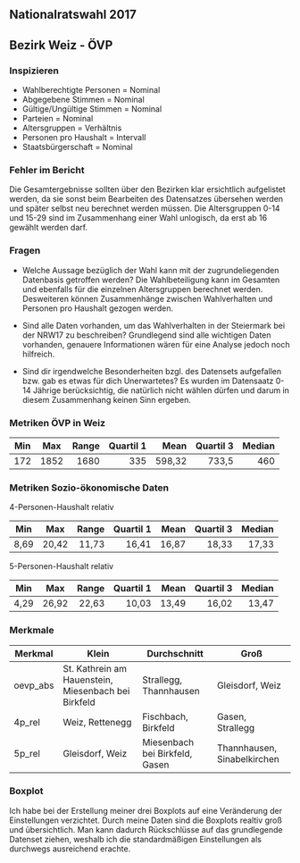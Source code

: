 ## Nationalratswahl 2017 

## Bezirk Weiz - ÖVP

### Inspizieren
* Wahlberechtigte Personen = Nominal 
* Abgegebene Stimmen = Nominal 
* Gültige/Ungültige Stimmen = Nominal 
* Parteien = Nominal 
* Altersgruppen = Verhältnis 
* Personen pro Haushalt = Intervall 
* Staatsbürgerschaft = Nominal

### Fehler im Bericht
Die Gesamtergebnisse sollten über den Bezirken klar ersichtlich aufgelistet werden, da sie sonst beim Bearbeiten des Datensatzes übersehen werden und später selbst neu berechnet werden müssen. Die Altersgruppen 0-14 und 15-29 sind im Zusammenhang einer Wahl unlogisch, da erst ab 16 gewählt werden darf.

### Fragen
* Welche Aussage bezüglich der Wahl kann mit der zugrundeliegenden Datenbasis getroffen werden?
Die Wahlbeteiligung kann im Gesamten und ebenfalls für die einzelnen Altersgruppen berechnet werden. Desweiteren können Zusammenhänge zwischen Wahlverhalten und Personen pro Haushalt gezogen werden.

* Sind alle Daten vorhanden, um das Wahlverhalten in der Steiermark bei der NRW17 zu beschreiben?
Grundlegend sind alle wichtigen Daten vorhanden, genauere Informationen wären für eine Analyse jedoch noch hilfreich.

* Sind dir irgendwelche Besonderheiten bzgl. des Datensets aufgefallen bzw. gab es etwas für dich Unerwartetes?
Es wurden im Datensaatz 0-14 Jährige berücksichtig, die natürlich nicht wählen dürfen und darum in diesem Zusammenhang keinen Sinn ergeben.


### Metriken ÖVP in Weiz

| Min  | Max  | Range  | Quartil 1  | Mean  | Quartil 3  | Median  |
| --- |:-----:| -----:| -----------:| -----:| --------:| ---------:|
| 172 | 1852 | 1680 | 335     | 598,32 |      733,5 |      460 |


### Metriken Sozio-ökonomische Daten
4-Personen-Haushalt relativ

| Min  | Max  | Range  | Quartil 1  | Mean  | Quartil 3  | Median  |
| --- |:-----:| -----:| -----------:| -----:| --------:| ---------:|
| 8,69 | 20,42 | 11,73 | 16,41        | 16,87 |      18,33 |      17,33 |

5-Personen-Haushalt relativ

| Min  | Max  | Range  | Quartil 1  | Mean  | Quartil 3  | Median  |
| --- |:-----:| -----:| -----------:| -----:| --------:| ---------:|
| 4,29 | 26,92 | 22,63 | 10,03        | 13,49 |      16,02 |      13,47 |

### Merkmale

| Merkmal | Klein | Durchschnitt | Groß |
|---------|-------|--------------|------|
| oevp_abs| St. Kathrein am Hauenstein, Miesenbach bei Birkfeld | Strallegg, Thannhausen | Gleisdorf, Weiz |
| 4p_rel  | Weiz, Rettenegg | Fischbach, Birkfeld | Gasen, Strallegg |
| 5p_rel  | Gleisdorf, Weiz | Miesenbach bei Birkfeld, Gasen | Thannhausen, Sinabelkirchen |

### Boxplot
Ich habe bei der Erstellung meiner drei Boxplots auf eine Veränderung der Einstellungen verzichtet. Durch meine Daten sind die Boxplots realtiv groß und übersichtlich. Man kann dadurch Rückschlüsse auf das grundlegende Datenset ziehen, weshalb ich die standardmäßigen Einstellungen als durchwegs ausreichend erachte.
